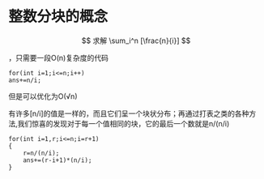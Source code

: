 # 整数分块的概念

$$
求解  \sum_i^n [\frac{n}{i}]
$$

，只需要一段O(n)复杂度的代码

```
for(int i=1;i<=n;i++)
ans+=n/i;
```

但是可以优化为O(√n)

有许多[n/i]的值是一样的，而且它们呈一个块状分布；再通过打表之类的各种方法,我们惊喜的发现对于每一个值相同的块，它的最后一个数就是n/(n/i)

```
for(int i=1,r;i<=n;i=r+1)
{
	r=n/(n/i);
	ans+=(r-i+1)*(n/i);
}
```


